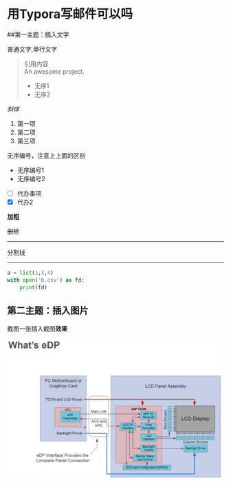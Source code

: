 # 用Typora写邮件可以吗

##第一主题：插入文字

普通文字,单行文字

> 引用内容  
> An awesome project. 
> + 无序1
> + 无序2

*斜体*

1. 第一项
2. 第二项
3. 第三项

无序编号，注意上上面的区别

* 无序编号1
* 无序编号2

- [ ] 代办事项
- [x] 代办2

**加粗**

~~删除~~

***

分割线

***

```python
a = list(1,3,4)
with open('b.csv') as fd:
    print(fd)
```

## 第二主题：插入图片

截图一张插入截图**效果**

![eDP图片](./eDP.png)


